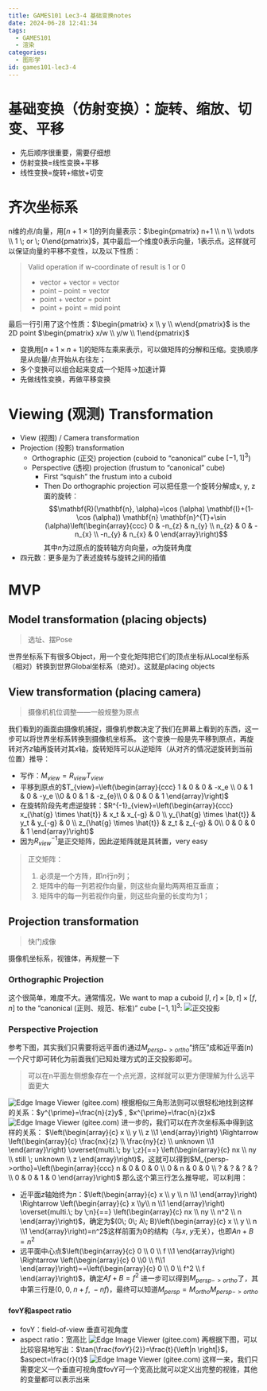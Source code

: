 ```yaml
---
title: GAMES101 Lec3-4 基础变换notes
date: 2024-06-28 12:41:34
tags:
  - GAMES101
  - 渲染
categories:
  - 图形学
id: games101-lec3-4
---
```


# 基础变换（仿射变换）：旋转、缩放、切变、平移
- 先后顺序很重要，需要仔细想
- 仿射变换=线性变换+平移
- 线性变换=旋转+缩放+切变

<!-- more --> 
# 齐次坐标系
n维的点/向量，用$[n+1 \times 1]$的列向量表示：$\begin{pmatrix} n+1 \\ n \\ \vdots \\ 1 \; or \; 0\end{pmatrix}$，其中最后一个维度0表示向量，1表示点。这样就可以保证向量的平移不变性，以及以下性质：

> Valid operation if w-coordinate of result is 1 or 0 
> - vector + vector = vector 
> - point – point = vector
> - point + vector = point 
> - point + point = mid point

最后一行引用了这个性质：$\begin{pmatrix} x \\ y \\ w\end{pmatrix}$ is the 2D point $\begin{pmatrix} x/w \\ y/w \\ 1\end{pmatrix}$
- 变换用$[n+1 \times n+1]$的矩阵左乘来表示，可以做矩阵的分解和压缩。变换顺序是从向量/点开始从右往左；
- 多个变换可以组合起来变成一个矩阵→加速计算
- 先做线性变换，再做平移变换
# Viewing (观测) Transformation
- View (视图) / Camera transformation
- Projection (投影) transformation
    - Orthographic (正交) projection (cuboid to “canonical” cube $[-1, 1]^3$)
    - Perspective (透视) projection (frustum to “canonical” cube)
        - First “squish” the frustum into a cuboid
        - Then Do orthographic projection
可以把任意一个旋转分解成x, y, z面的旋转：
$$\mathbf{R}(\mathbf{n}, \alpha)=\cos (\alpha) \mathbf{I}+(1-\cos (\alpha)) \mathbf{n} \mathbf{n}^{T}+\sin (\alpha)\left(\begin{array}{ccc} 0 & -n_{z} & n_{y} \\ n_{z} & 0 & -n_{x} \\ -n_{y} & n_{x} & 0 \end{array}\right)$$
其中$n$为过原点的旋转轴方向向量，$\alpha$为旋转角度
- 四元数：更多是为了表述旋转与旋转之间的插值
# MVP
## **Model** transformation (placing objects)
> 选址、摆Pose

世界坐标系下有很多Object，用一个变化矩阵把它们的顶点坐标从Local坐标系（相对）转换到世界Global坐标系（绝对）。这就是placing objects
## **View** transformation (placing camera)
> 摄像机机位调整——一般规整为原点

我们看到的画面由摄像机捕捉，摄像机参数决定了我们在屏幕上看到的东西，这一步可以将世界坐标系转换到摄像机坐标系。
这个变换一般是先平移到原点，再旋转对齐$z$轴再旋转对其$x$轴，旋转矩阵可以从逆矩阵（从对齐的情况逆旋转到当前位置）推导：
- 写作：$M_{view}=R_{view}T_{view}$
- 平移到原点的$T_{view}=\left(\begin{array}{ccc} 1 & 0 & 0 & -x_e \\ 0 & 1 & 0 & -y_e \\0 & 0 & 1 & -z_{e}\\ 0 & 0 & 0 & 1 \end{array}\right)$
- 在旋转阶段先考虑逆旋转：$R^{-1}_{view}=\left(\begin{array}{ccc} x_{\hat{g} \times \hat{t}} & x_t & x_{-g} & 0 \\ y_{\hat{g} \times \hat{t}} & y_t & y_{-g} & 0 \\ z_{\hat{g} \times \hat{t}} & z_t & z_{-g} & 0\\ 0 & 0 & 0 & 1 \end{array}\right)$
- 因为$R^{-1}_{view}$是正交矩阵，因此逆矩阵就是其转置，very easy
> 正交矩阵：
> 1. 必须是一个方阵，即$n$行$n$列；
> 2. 矩阵中的每一列若视作向量，则这些向量均两两相互垂直；
> 3. 矩阵中的每一列若视作向量，则这些向量的长度均为1；
## **Projection** transformation
> 快门成像

摄像机坐标系，视锥体，再规整一下
### Orthographic Projection
这个很简单，难度不大。通常情况，We want to map a cuboid $\left[l,\; r\right] \times [b,\; t] \times [f,\; n]$ to the “canonical (正则、规范、标准)” cube $[-1, 1]^{3}$:
![正交投影](https://gitee.com/shimmerjordan/pic_bed/raw/obsidian-assets/Lec3-4-%E5%9F%BA%E7%A1%80%E5%8F%98%E6%8D%A2/image-20240525232015628.png)
### Perspective Projection
参考下图，其实我们只需要将远平面(f)通过$M_{persp->ortho}$“挤压”成和近平面(n)一个尺寸即可转化为前面我们已知处理方式的正交投影即可。
>可以在n平面左侧想象存在一个点光源，这样就可以更方便理解为什么远平面更大

![Edge Image Viewer (gitee.com)](https://gitee.com/shimmerjordan/pic_bed/raw/obsidian-assets/Lec3-4-%E5%9F%BA%E7%A1%80%E5%8F%98%E6%8D%A2/image-20240529111149680.png)
根据相似三角形法则可以很轻松地找到这样的关系：$y^{\prime}=\frac{n}{z}y$  ,  $x^{\prime}=\frac{n}{z}x$
![Edge Image Viewer (gitee.com)](https://gitee.com/shimmerjordan/pic_bed/raw/obsidian-assets/Lec3-4-%E5%9F%BA%E7%A1%80%E5%8F%98%E6%8D%A2/image-20240529112017170.png)
进一步的，我们可以在齐次坐标系中得到这样的关系：
$\left(\begin{array}{c} x \\ y \\ z \\1 \end{array}\right) \Rightarrow \left(\begin{array}{c} \frac{nx}{z} \\ \frac{ny}{z} \\ unknown \\1 \end{array}\right) \overset{multi.\; by \;z}{==} \left(\begin{array}{c} nx \\ ny \\ still \; unknown \\ z \end{array}\right)$，这就可以得到$M_{persp->ortho}=\left(\begin{array}{ccc} n & 0 & 0 & 0 \\ 0 & n & 0 & 0 \\ ? & ? & ? & ?\\ 0 & 0 & 1 & 0 \end{array}\right)$
那么这个第三行怎么推导呢，可以利用：
- 近平面$z$轴始终为$n$：$\left(\begin{array}{c} x \\ y \\ n \\1 \end{array}\right) \Rightarrow \left(\begin{array}{c} x \\y\\ n \\1 \end{array}\right) \overset{multi.\; by \;n}{==} \left(\begin{array}{c} nx \\ ny \\ n^2 \\ n \end{array}\right)$，确定为$(0\; 0\; A\; B)\left(\begin{array}{c} x \\ y \\ n \\1 \end{array}\right)=n^2$这样前面为$0$的结构（与$x$, $y$无关），也即$An+B=n^2$
- 远平面中心点$\left(\begin{array}{c} 0 \\ 0 \\ f \\1 \end{array}\right) \Rightarrow \left(\begin{array}{c} 0 \\0 \\ f\\1 \end{array}\right)==\left(\begin{array}{c} 0 \\ 0 \\ f^2 \\ f \end{array}\right)$，确定$Af+B=f^2$
进一步可以得到$M_{persp->ortho}$了，其中第三行是$(0,\; 0,\; n+f,\; -nf)$，最终可以知道$M_{persp}=M_{ortho}M_{persp->ortho}$
#### fovY和aspect ratio
- fovY：field-of-view 垂直可视角度
- aspect ratio：宽高比
![Edge Image Viewer (gitee.com)](https://gitee.com/shimmerjordan/pic_bed/raw/obsidian-assets/Lec3-4-%E5%9F%BA%E7%A1%80%E5%8F%98%E6%8D%A2/image-20240529145252467.png)
再根据下图，可以比较容易地写出：$\tan{\frac{fovY}{2}}=\frac{t}{\left|n \right|}$，$aspect=\frac{r}{t}$
![Edge Image Viewer (gitee.com)](https://gitee.com/shimmerjordan/pic_bed/raw/obsidian-assets/Lec3-4-%E5%9F%BA%E7%A1%80%E5%8F%98%E6%8D%A2/image-20240529145812169.png)
这样一来，我们只需要定义一个垂直可视角度fovY可一个宽高比就可以定义出完整的视锥，其他的变量都可以表示出来

 
